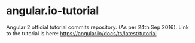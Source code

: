 # angular.io-tutorial
Angular 2 official tutorial commits repository. (As per 24th Sep 2016).
Link to the tutorial is here: https://angular.io/docs/ts/latest/tutorial

